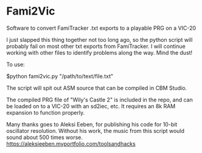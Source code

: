 # Fami2Vic
Software to convert FamiTracker .txt exports to a playable PRG on a VIC-20

I just slapped this thing together not too long ago, so the python script will probably fail on most other txt exports from FamiTracker.  I will continue working with other files to identify problems along the way.  Mind the dust!

To use:

$python fami2vic.py "/path/to/text/file.txt"

The script will spit out ASM source that can be compiled in CBM Studio.  

The compiled PRG file of "Wily's Castle 2" is included in the repo, and can be loaded on to a VIC-20 with an sd2iec, etc.  It requires an 8k RAM expansion to function properly.  

Many thanks goes to Aleksi Eeben, for publishing his code for 10-bit oscillator resolution.  Without his work, the music from this script would sound about 500 times worse.  https://aleksieeben.myportfolio.com/toolsandhacks
